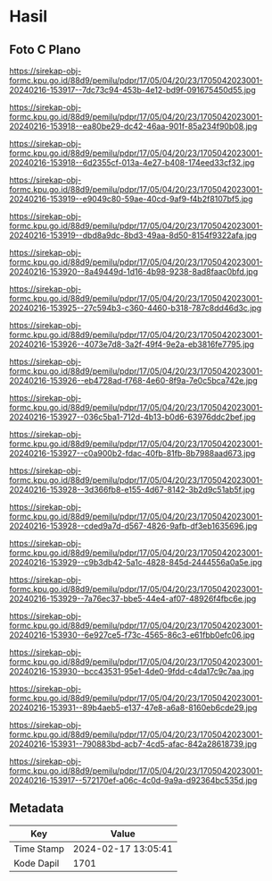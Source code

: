 # Hasil

## Foto C Plano

https://sirekap-obj-formc.kpu.go.id/88d9/pemilu/pdpr/17/05/04/20/23/1705042023001-20240216-153917--7dc73c94-453b-4e12-bd9f-091675450d55.jpg

https://sirekap-obj-formc.kpu.go.id/88d9/pemilu/pdpr/17/05/04/20/23/1705042023001-20240216-153918--ea80be29-dc42-46aa-901f-85a234f90b08.jpg

https://sirekap-obj-formc.kpu.go.id/88d9/pemilu/pdpr/17/05/04/20/23/1705042023001-20240216-153918--6d2355cf-013a-4e27-b408-174eed33cf32.jpg

https://sirekap-obj-formc.kpu.go.id/88d9/pemilu/pdpr/17/05/04/20/23/1705042023001-20240216-153919--e9049c80-59ae-40cd-9af9-f4b2f8107bf5.jpg

https://sirekap-obj-formc.kpu.go.id/88d9/pemilu/pdpr/17/05/04/20/23/1705042023001-20240216-153919--dbd8a9dc-8bd3-49aa-8d50-8154f9322afa.jpg

https://sirekap-obj-formc.kpu.go.id/88d9/pemilu/pdpr/17/05/04/20/23/1705042023001-20240216-153920--8a49449d-1d16-4b98-9238-8ad8faac0bfd.jpg

https://sirekap-obj-formc.kpu.go.id/88d9/pemilu/pdpr/17/05/04/20/23/1705042023001-20240216-153925--27c594b3-c360-4460-b318-787c8dd46d3c.jpg

https://sirekap-obj-formc.kpu.go.id/88d9/pemilu/pdpr/17/05/04/20/23/1705042023001-20240216-153926--4073e7d8-3a2f-49f4-9e2a-eb3816fe7795.jpg

https://sirekap-obj-formc.kpu.go.id/88d9/pemilu/pdpr/17/05/04/20/23/1705042023001-20240216-153926--eb4728ad-f768-4e60-8f9a-7e0c5bca742e.jpg

https://sirekap-obj-formc.kpu.go.id/88d9/pemilu/pdpr/17/05/04/20/23/1705042023001-20240216-153927--036c5ba1-712d-4b13-b0d6-63976ddc2bef.jpg

https://sirekap-obj-formc.kpu.go.id/88d9/pemilu/pdpr/17/05/04/20/23/1705042023001-20240216-153927--c0a900b2-fdac-40fb-81fb-8b7988aad673.jpg

https://sirekap-obj-formc.kpu.go.id/88d9/pemilu/pdpr/17/05/04/20/23/1705042023001-20240216-153928--3d366fb8-e155-4d67-8142-3b2d9c51ab5f.jpg

https://sirekap-obj-formc.kpu.go.id/88d9/pemilu/pdpr/17/05/04/20/23/1705042023001-20240216-153928--cded9a7d-d567-4826-9afb-df3eb1635696.jpg

https://sirekap-obj-formc.kpu.go.id/88d9/pemilu/pdpr/17/05/04/20/23/1705042023001-20240216-153929--c9b3db42-5a1c-4828-845d-2444556a0a5e.jpg

https://sirekap-obj-formc.kpu.go.id/88d9/pemilu/pdpr/17/05/04/20/23/1705042023001-20240216-153929--7a76ec37-bbe5-44e4-af07-48926f4fbc6e.jpg

https://sirekap-obj-formc.kpu.go.id/88d9/pemilu/pdpr/17/05/04/20/23/1705042023001-20240216-153930--6e927ce5-f73c-4565-86c3-e61fbb0efc06.jpg

https://sirekap-obj-formc.kpu.go.id/88d9/pemilu/pdpr/17/05/04/20/23/1705042023001-20240216-153930--bcc43531-95e1-4de0-9fdd-c4da17c9c7aa.jpg

https://sirekap-obj-formc.kpu.go.id/88d9/pemilu/pdpr/17/05/04/20/23/1705042023001-20240216-153931--89b4aeb5-e137-47e8-a6a8-8160eb6cde29.jpg

https://sirekap-obj-formc.kpu.go.id/88d9/pemilu/pdpr/17/05/04/20/23/1705042023001-20240216-153931--790883bd-acb7-4cd5-afac-842a28618739.jpg

https://sirekap-obj-formc.kpu.go.id/88d9/pemilu/pdpr/17/05/04/20/23/1705042023001-20240216-153917--572170ef-a06c-4c0d-9a9a-d92364bc535d.jpg


## Metadata

| Key        | Value               |
| ---------- | ------------------- |
| Time Stamp | 2024-02-17 13:05:41 |
| Kode Dapil | 1701                |



